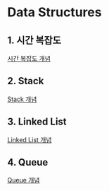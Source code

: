 # Data Structures
## 1. 시간 복잡도
[시간 복잡도 개념](https://shaded-airship-a8f.notion.site/Time-Complexity-a1d4b44ab2834b4e9fa2f1e78be7e95a?pvs=4)
## 2. Stack
[Stack 개념](https://shaded-airship-a8f.notion.site/Stack-753957e629d94008b59782c37444953e?pvs=4)
## 3. Linked List
[Linked List 개념](https://shaded-airship-a8f.notion.site/Linked-Lists-bb98fd2bf5314d74907c7dd281041252?pvs=4)
## 4. Queue
[Queue 개념](https://shaded-airship-a8f.notion.site/Queues-0f6e373205c04faea0d85352b238c3cd?pvs=4)

